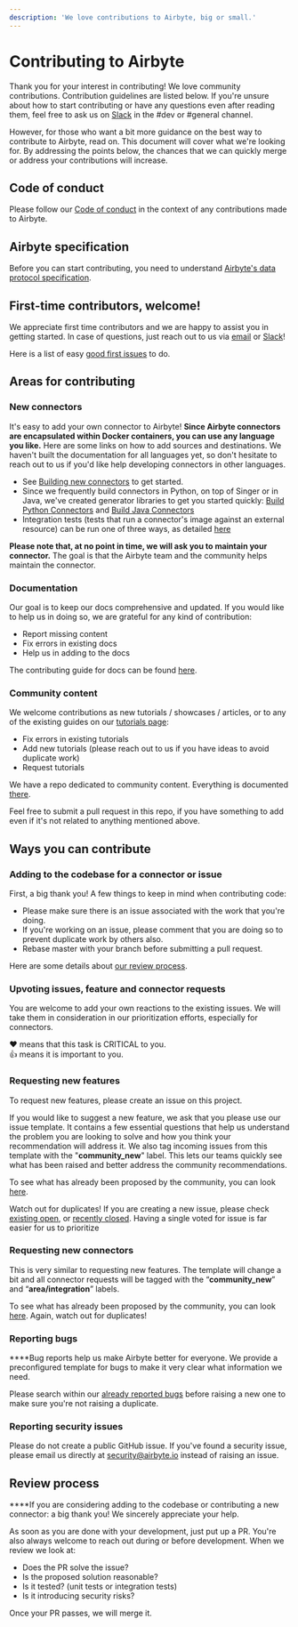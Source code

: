 ```yaml
---
description: 'We love contributions to Airbyte, big or small.'
---
```


# Contributing to Airbyte

Thank you for your interest in contributing! We love community contributions. Contribution guidelines are listed below. If you're unsure about how to start contributing or have any questions even after reading them, feel free to ask us on [Slack](https://slack.airbyte.io) in the \#dev or \#general channel.

However, for those who want a bit more guidance on the best way to contribute to Airbyte, read on. This document will cover what we're looking for. By addressing the points below, the chances that we can quickly merge or address your contributions will increase.

## Code of conduct

Please follow our [Code of conduct](code-of-conduct.md) in the context of any contributions made to Airbyte.

## Airbyte specification

Before you can start contributing, you need to understand [Airbyte's data protocol specification](../architecture/airbyte-specification.md).

## First-time contributors, welcome!

We appreciate first time contributors and we are happy to assist you in getting started. In case of questions, just reach out to us via [email](mailto:hey@airbyte.io) or [Slack](https://slack.airbyte.io)!

Here is a list of easy [good first issues](https://github.com/airbytehq/airbyte/labels/good%20first%20issue) to do.

## Areas for contributing

### **New connectors**

It's easy to add your own connector to Airbyte! **Since Airbyte connectors are encapsulated within Docker containers, you can use any language you like.** Here are some links on how to add sources and destinations. We haven't built the documentation for all languages yet, so don't hesitate to reach out to us if you'd like help developing connectors in other languages.

* See [Building new connectors](building-new-connector/) to get started.
* Since we frequently build connectors in Python, on top of Singer or in Java, we've created generator libraries to get you started quickly: [Build Python Connectors](building-new-connector/python-connectors.md) and [Build Java Connectors](building-new-connector/java-connectors.md)
* Integration tests \(tests that run a connector's image against an external resource\) can be run one of three ways, as detailed [here](building-new-connector/testing-connectors.md)

**Please note that, at no point in time, we will ask you to maintain your connector.** The goal is that the Airbyte team and the community helps maintain the connector.

### **Documentation**

Our goal is to keep our docs comprehensive and updated. If you would like to help us in doing so, we are grateful for any kind of contribution:

* Report missing content
* Fix errors in existing docs
* Help us in adding to the docs

The contributing guide for docs can be found [here](updating-documentation.md).

### **Community content**

We welcome contributions as new tutorials / showcases / articles, or to any of the existing guides on our [tutorials page](https://airbyte.io/tutorials):

* Fix errors in existing tutorials
* Add new tutorials \(please reach out to us if you have ideas to avoid duplicate work\)
* Request tutorials

We have a repo dedicated to community content. Everything is documented [there](https://github.com/airbytehq/community-content/).

Feel free to submit a pull request in this repo, if you have something to add even if it's not related to anything mentioned above.

## Ways you can contribute

### **Adding to the codebase for a connector or issue**

First, a big thank you! A few things to keep in mind when contributing code:

* Please make sure there is an issue associated with the work that you're doing.
* If you're working on an issue, please comment that you are doing so to prevent duplicate work by others also.
* Rebase master with your branch before submitting a pull request.

Here are some details about [our review process](./#review-process).

### **Upvoting issues, feature and connector requests**

You are welcome to add your own reactions to the existing issues. We will take them in consideration in our prioritization efforts, especially for connectors.

❤️ means that this task is CRITICAL to you.  
👍 means it is important to you.

### **Requesting new features**

To request new features, please create an issue on this project.

If you would like to suggest a new feature, we ask that you please use our issue template. It contains a few essential questions that help us understand the problem you are looking to solve and how you think your recommendation will address it. We also tag incoming issues from this template with the "**community\_new**" label. This lets our teams quickly see what has been raised and better address the community recommendations.

To see what has already been proposed by the community, you can look [here](https://github.com/airbytehq/airbyte/labels/community_new).

Watch out for duplicates! If you are creating a new issue, please check [existing open](https://github.com/airbytehq/airbyte/issues), or [recently closed](https://github.com/airbytehq/airbyte/issues?utf8=%E2%9C%93&q=is%3Aissue%20is%3Aclosed%20). Having a single voted for issue is far easier for us to prioritize

### **Requesting new connectors**

This is very similar to requesting new features. The template will change a bit and all connector requests will be tagged with the “**community\_new**” and “**area/integration**” labels.

To see what has already been proposed by the community, you can look [here](https://github.com/airbytehq/airbyte/labels/area%2Fintegration). Again, watch out for duplicates!

### **Reporting bugs**

**‌**Bug reports help us make Airbyte better for everyone. We provide a preconfigured template for bugs to make it very clear what information we need.

‌Please search within our [already reported bugs](https://github.com/airbytehq/airbyte/issues?q=is%3Aissue+is%3Aopen+label%3Atype%2Fbug) before raising a new one to make sure you're not raising a duplicate.

### **Reporting security issues**

Please do not create a public GitHub issue. If you've found a security issue, please email us directly at [security@airbyte.io](mailto:security@airbyte.io) instead of raising an issue.

## **Review process**

**‌‌**If you are considering adding to the codebase or contributing a new connector: a big thank you! We sincerely appreciate your help.

As soon as you are done with your development, just put up a PR. You're also always welcome to reach out during or before development. When we review we look at:

* ‌Does the PR solve the issue?
* Is the proposed solution reasonable?
* Is it tested? \(unit tests or integration tests\)
* Is it introducing security risks?

‌Once your PR passes, we will merge it.

